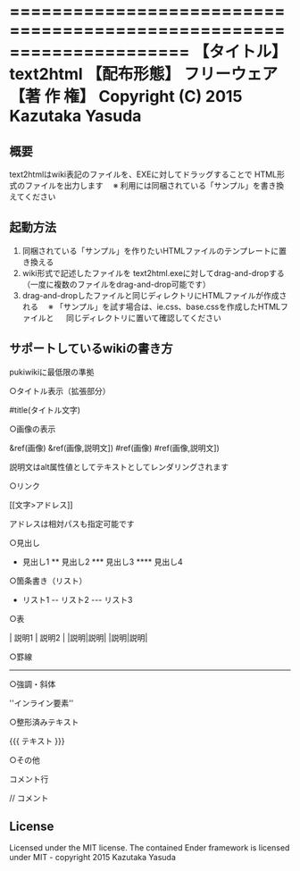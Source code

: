 =====================================================================
【タイトル】 text2html
【配布形態】 フリーウェア
【著 作 権】 Copyright (C) 2015 Kazutaka Yasuda
=====================================================================

## 概要 ##

  text2htmlはwiki表記のファイルを、EXEに対してドラッグすることで
  HTML形式のファイルを出力します
　※ 利用には同梱されている「サンプル」を書き換えてください

## 起動方法 ## 

  1) 同梱されている「サンプル」を作りたいHTMLファイルのテンプレートに置き換える
  2) wiki形式で記述したファイルを text2html.exeに対してdrag-and-dropする
     （一度に複数のファイルをdrag-and-drop可能です）
  3) drag-and-dropしたファイルと同じディレクトリにHTMLファイルが作成される
　※ 「サンプル」を試す場合は、ie.css、base.cssを作成したHTMLファイルと
　   同じディレクトリに置いて確認してください

## サポートしているwikiの書き方 ## 

  pukiwikiに最低限の準拠

  ○タイトル表示（拡張部分）

  #title(タイトル文字)

  ○画像の表示

  &ref(画像)
  &ref(画像,説明文])
  #ref(画像)
  #ref(画像,説明文])

  説明文はalt属性値としてテキストとしてレンダリングされます

  ○リンク

  [[文字>アドレス]]

  アドレスは相対パスも指定可能です

  ○見出し

  * 見出し1
  ** 見出し2
  *** 見出し3
  **** 見出し4

  ○箇条書き（リスト）

  - リスト1
  -- リスト2
  --- リスト3

  ○表

  | 説明1 | 説明2 |
  |説明|説明|
  |説明|説明|

  ○罫線

  ----

  ○強調・斜体

  ''インライン要素''

  ○整形済みテキスト

  {{{
  テキスト
  }}}

  ○その他

  コメント行

  // コメント

## License ##

Licensed under the MIT license. The contained Ender framework is licensed under MIT - copyright 2015 Kazutaka Yasuda
